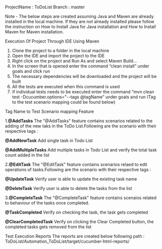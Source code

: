 ProjectName : ToDoList
Branch : master

Note - The below steps are created assuming Java and Maven are already installed in the local machine. If they are not already installed please follow the instruction on How to Install Java for Java installation and How to Install Maven for Maven installation.

Execution Of Project Through IDE Using Maven
1.	Clone the project to a folder in the local machine 
2.	Open the IDE and import the project to the IDE 
3.	Right click on the project and Run As and select Maven Build... 
4.	In the screen that is opened enter the command “clean install” under goals and click run 
5.	The necessary dependencies will be downloaded and the project will be built 
6.	All the tests are executed when this command is used 
7.	If individual tests needs to be executed enter the command “mvn clean test 
-Dcucumber.options="--tags @tagName” under goals and run (Tag to the test scenario mapping could be found below) 

Tag Name to Test Scenario mapping
Feature

1.**@AddTasks**
The "@AddTasks" feature contains scenarios related to the adding of the new taks in the ToDo List.Following are the scenario with their respective tags :

**@AddNewTask**	Add single task in Todo List

**@AddMultipleTasks**	Add multiple tasks in Todo List and verify the total task count added in the list

2.**@EditTask**
The "@EditTask" feature contains scenarios relaed to edit operations of tasks.Following are the scenario with their respective tags :

**@UpdateTask**	Verify user is able to update the existing task name

**@DeleteTask** Verify user is able to delete the tasks from the list

3.**@CompleteTask**
The "@CompleteTask" feature contains scenaios related to behaviour of the tasks once completed.

**@TaskCompleted** Verify on checking the task, the task gets completed

**@ClearCompletedTask** Verify on clicking the Clear Completed button, the completed tasks gets removed from the list

Test Execution Reports
The reports are created below following path :
ToDoList/Automation_ToDoList/target/cucumber-html-reports/





